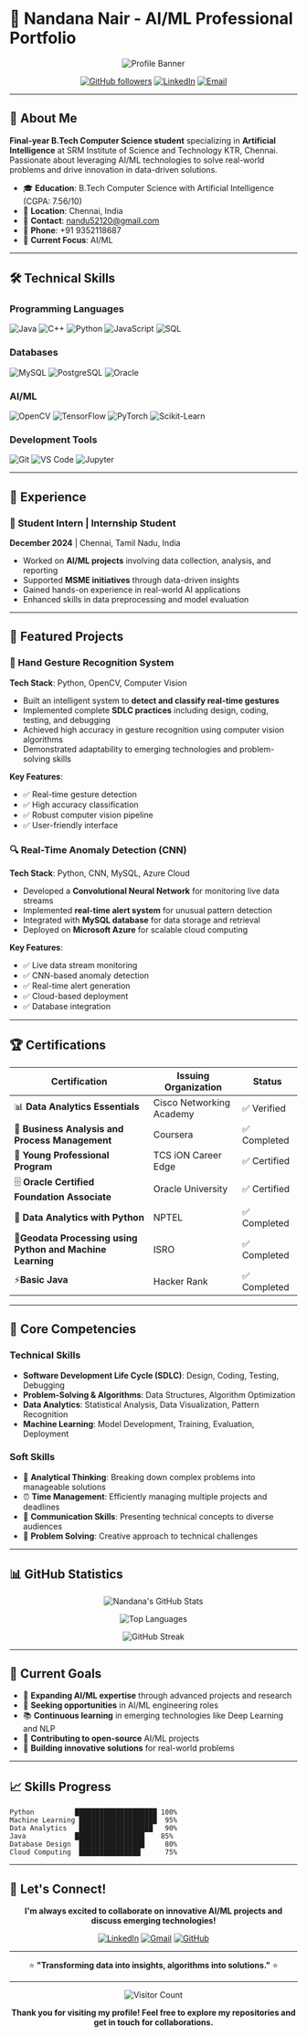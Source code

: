 # 🚀 Nandana Nair - AI/ML Professional Portfolio

<div align="center">

![Profile Banner](https://readme-typing-svg.herokuapp.com/?lines=AI%2FML+Engineer;Computer+Science+Student;Data+Analytics+Expert;Python+Developer&font=Fira%20Code&center=true&width=380&height=50&duration=4000&pause=1000)

[![GitHub followers](https://img.shields.io/github/followers/Nandana-10?style=social)](https://github.com/Nandana-10)
[![LinkedIn](https://img.shields.io/badge/-LinkedIn-0e76a8?style=flat&logo=linkedin&logoColor=white)](https://linkedin.com/in/nandana-nair)
[![Email](https://img.shields.io/badge/-Email-D14836?style=flat&logo=gmail&logoColor=white)](mailto:nandu52120@gmail.com)

</div>

---

## 👋 About Me

**Final-year B.Tech Computer Science student** specializing in **Artificial Intelligence** at SRM Institute of Science and Technology KTR, Chennai. Passionate about leveraging AI/ML technologies to solve real-world problems and drive innovation in data-driven solutions.

- 🎓 **Education**: B.Tech Computer Science with Artificial Intelligence (CGPA: 7.56/10)
- 📍 **Location**: Chennai, India
- 📧 **Contact**: nandu52120@gmail.com
- 📱 **Phone**: +91 9352118687
- 🔬 **Current Focus**: AI/ML 

---

## 🛠️ Technical Skills

### Programming Languages
![Java](https://img.shields.io/badge/Java-ED8B00?style=for-the-badge&logo=java&logoColor=white)
![C++](https://img.shields.io/badge/C%2B%2B-00599C?style=for-the-badge&logo=c%2B%2B&logoColor=white)
![Python](https://img.shields.io/badge/Python-3776AB?style=for-the-badge&logo=python&logoColor=white)
![JavaScript](https://img.shields.io/badge/JavaScript-ED8B00?style=for-the-badge&logo=java&logoColor=white)
![SQL](https://img.shields.io/badge/SQL-ED8B00?style=for-the-badge&logo=java&logoColor=white)

### Databases
![MySQL](https://img.shields.io/badge/MySQL-00000F?style=for-the-badge&logo=mysql&logoColor=white)
![PostgreSQL](https://img.shields.io/badge/PostgreSQL-316192?style=for-the-badge&logo=postgresql&logoColor=white)
![Oracle](https://img.shields.io/badge/Oracle-F80000?style=for-the-badge&logo=oracle&logoColor=white)

### AI/ML
![OpenCV](https://img.shields.io/badge/opencv-%23white.svg?style=for-the-badge&logo=opencv&logoColor=white)
![TensorFlow](https://img.shields.io/badge/TensorFlow-%23FF6F00.svg?style=for-the-badge&logo=TensorFlow&logoColor=white)
![PyTorch](https://img.shields.io/badge/Pytorch-%230072C6.svg?style=for-the-badge&logo=microsoftazure&logoColor=white)
![Scikit-Learn](https://img.shields.io/badge/Scikit-learn-%230072C6.svg?style=for-the-badge&logo=microsoftazure&logoColor=white)

### Development Tools
![Git](https://img.shields.io/badge/git-%23F05033.svg?style=for-the-badge&logo=git&logoColor=white)
![VS Code](https://img.shields.io/badge/Visual%20Studio%20Code-0078d7.svg?style=for-the-badge&logo=visual-studio-code&logoColor=white)
![Jupyter](https://img.shields.io/badge/jupyter-%23FA0F00.svg?style=for-the-badge&logo=jupyter&logoColor=white)

---

## 💼 Experience

### 🔬 Student Intern | Internship Student
**December 2024** | Chennai, Tamil Nadu, India

- Worked on **AI/ML projects** involving data collection, analysis, and reporting
- Supported **MSME initiatives** through data-driven insights
- Gained hands-on experience in real-world AI applications
- Enhanced skills in data preprocessing and model evaluation

---

## 🎯 Featured Projects

### 🤖 Hand Gesture Recognition System
**Tech Stack**: Python, OpenCV, Computer Vision

- Built an intelligent system to **detect and classify real-time gestures**
- Implemented complete **SDLC practices** including design, coding, testing, and debugging
- Achieved high accuracy in gesture recognition using computer vision algorithms
- Demonstrated adaptability to emerging technologies and problem-solving skills

**Key Features**:
- ✅ Real-time gesture detection
- ✅ High accuracy classification
- ✅ Robust computer vision pipeline
- ✅ User-friendly interface

### 🔍 Real-Time Anomaly Detection (CNN)
**Tech Stack**: Python, CNN, MySQL, Azure Cloud

- Developed a **Convolutional Neural Network** for monitoring live data streams
- Implemented **real-time alert system** for unusual pattern detection
- Integrated with **MySQL database** for data storage and retrieval
- Deployed on **Microsoft Azure** for scalable cloud computing

**Key Features**:
- ✅ Live data stream monitoring
- ✅ CNN-based anomaly detection
- ✅ Real-time alert generation
- ✅ Cloud-based deployment
- ✅ Database integration

---

## 🏆 Certifications

<div align="center">

| Certification | Issuing Organization | Status |
|---------------|---------------------|--------|
| 📊 **Data Analytics Essentials** | Cisco Networking Academy | ✅ Verified |
| 💼 **Business Analysis and Process Management** | Coursera | ✅ Completed |
| 🚀 **Young Professional Program** | TCS iON Career Edge | ✅ Certified |
| 🗄️ **Oracle Certified Foundation Associate** | Oracle University | ✅ Certified |
| 🐍 **Data Analytics with Python** | NPTEL | ✅ Completed |
| 🏅**Geodata Processing using Python and Machine Learning** | ISRO | ✅ Completed |
| ⚡**Basic Java** | Hacker Rank | ✅ Completed |

</div>

---

## 💪 Core Competencies

### Technical Skills
- **Software Development Life Cycle (SDLC)**: Design, Coding, Testing, Debugging
- **Problem-Solving & Algorithms**: Data Structures, Algorithm Optimization
- **Data Analytics**: Statistical Analysis, Data Visualization, Pattern Recognition
- **Machine Learning**: Model Development, Training, Evaluation, Deployment

### Soft Skills
- 🧠 **Analytical Thinking**: Breaking down complex problems into manageable solutions
- ⏰ **Time Management**: Efficiently managing multiple projects and deadlines
- 💬 **Communication Skills**: Presenting technical concepts to diverse audiences
- 🔧 **Problem Solving**: Creative approach to technical challenges

---

## 📊 GitHub Statistics

<div align="center">

![Nandana's GitHub Stats](https://github-readme-stats.vercel.app/api?username=Nandana-10&show_icons=true&theme=radical&hide_border=true)

![Top Languages](https://github-readme-stats.vercel.app/api/top-langs/?username=Nandana-10&layout=compact&theme=radical&hide_border=true)

![GitHub Streak](https://github-readme-streak-stats.herokuapp.com/?user=Nandana-10&theme=radical&hide_border=true)

</div>

---

## 🎯 Current Goals

- 🚀 **Expanding AI/ML expertise** through advanced projects and research
- 💼 **Seeking opportunities** in AI/ML engineering roles
- 📚 **Continuous learning** in emerging technologies like Deep Learning and NLP
- 🤝 **Contributing to open-source** AI/ML projects
- 🌟 **Building innovative solutions** for real-world problems

---

## 📈 Skills Progress

```text
Python          ████████████████████ 100%
Machine Learning ███████████████████  95%
Data Analytics   ██████████████████   90%
Java            █████████████████    85%
Database Design  ████████████████     80%
Cloud Computing  ███████████████      75%
```

---

## 🤝 Let's Connect!

<div align="center">

**I'm always excited to collaborate on innovative AI/ML projects and discuss emerging technologies!**

[![LinkedIn](https://img.shields.io/badge/LinkedIn-0077B5?style=for-the-badge&logo=linkedin&logoColor=white)](https://linkedin.com/in/nandana-nair)
[![Gmail](https://img.shields.io/badge/Gmail-D14836?style=for-the-badge&logo=gmail&logoColor=white)](mailto:nandu52120@gmail.com)
[![GitHub](https://img.shields.io/badge/GitHub-100000?style=for-the-badge&logo=github&logoColor=white)](https://github.com/Nandana-10)

---

⭐ **"Transforming data into insights, algorithms into solutions."** ⭐

</div>

---

<div align="center">

![Visitor Count](https://komarev.com/ghpvc/?username=Nandana-10&color=blue&style=flat-square)

**Thank you for visiting my profile! Feel free to explore my repositories and get in touch for collaborations.**

</div>
